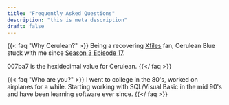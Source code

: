 ```yaml
---
title: "Frequently Asked Questions"
description: "this is meta description"
draft: false
---
```


{{< faq "Why Cerulean?" >}}
Being a recovering [Xfiles](https://en.wikipedia.org/wiki/The_X-Files) fan, Cerulean Blue stuck with me since [Season 3 Episode 17](https://en.wikipedia.org/wiki/Pusher_(The_X-Files)). <p>
007ba7 is the hexidecimal value for Cerulean.
{{</ faq >}}

{{< faq "Who are you?" >}}
I went to college in the 80's, worked on airplanes for a while. Starting working with SQL/Visual Basic in the mid 90's and have been learning software ever since.
{{</ faq >}}

